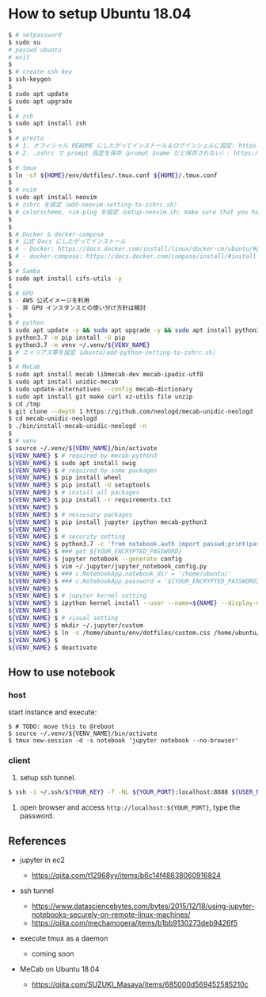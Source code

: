 # How to setup Ubuntu 18.04

```bash
$ # setpassword
$ sudo su
# passwd ubuntu
# exit
$ 
$ # create ssh key
$ ssh-keygen
$ 
$ sudo apt update
$ sudo apt upgrade
$ 
$ # zsh
$ sudo apt install zsh
$ 
$ # prezto
$ # 1. オフィシャル README にしたがってインストール＆ログインシェルに設定: https://github.com/sorin-ionescu/prezto
$ # 2. .zshrc で prompt 設定を保存（prompt $name だと保存されない）: https://qiita.com/notakaos/items/89057f2119655ab9f920
$ 
$ # tmux
$ ln -sf ${HOME}/env/dotfiles/.tmux.conf ${HOME}/.tmux.conf
$ 
$ # nvim
$ sudo apt install neovim
$ # zshrc を設定（add-neovim-setting-to-zshrc.sh）
$ # colorscheme, vim-plug を設定（setup-neovim.sh; make sure that you have set XGD_CONFIG_HOME）
$ 
$ 
$ # Docker & docker-compose
$ # 公式 Docs にしたがってインストール
$ # - Docker: https://docs.docker.com/install/linux/docker-ce/ubuntu/#prerequisites
$ # - docker-compose: https://docs.docker.com/compose/install/#install-compose
$ 
$ # Samba
$ sudo apt install cifs-utils -y
$ 
$ # GPU
$ - AWS 公式イメージを利用
$ - 非 GPU インスタンスとの使い分け方針は検討
$ 
$ # python
$ sudo apt update -y && sudo apt upgrade -y && sudo apt install python3.7 -y && sudo apt install python3.7-dev -y && sudo apt install python3-pip -y && sudo apt install python3.7-venv -y
$ python3.7 -m pip install -U pip
$ python3.7 -m venv ~/.venv/${VENV_NAME}
$ # エイリアス等を設定（ubuntu/add-python-setting-to-zshrc.sh）
$ 
$ # MeCab
$ sudo apt install mecab libmecab-dev mecab-ipadic-utf8
$ sudo apt install unidic-mecab
$ sudo update-alternatives --config mecab-dictionary
$ sudo apt install git make curl xz-utils file unzip
$ cd /tmp
$ git clone --depth 1 https://github.com/neologd/mecab-unidic-neologd
$ cd mecab-unidic-neologd
$ ./bin/install-mecab-unidic-neologd -n
$ 
$ # venv
$ source ~/.venv/${VENV_NAME}/bin/activate
${VENV_NAME} $ # required by mecab-python3
${VENV_NAME} $ sudo apt install swig
${VENV_NAME} $ # required by some packages
${VENV_NAME} $ pip install wheel
${VENV_NAME} $ pip install -U setuptools
${VENV_NAME} $ # install all packages
${VENV_NAME} $ pip install -r requirements.txt
${VENV_NAME} $ 
${VENV_NAME} $ # nessesary packages
${VENV_NAME} $ pip install jupyter ipython mecab-python3
${VENV_NAME} $ 
${VENV_NAME} $ # security setting
${VENV_NAME} $ python3.7 -c 'from notebook.auth import passwd;print(passwd())'
${VENV_NAME} $ ### get ${YOUR_ENCRYPTED_PASSWORD}
${VENV_NAME} $ jupyter notebook --generate config
${VENV_NAME} $ vim ~/.jupyter/jupyter_notebook_config.py
${VENV_NAME} $ ### c.NotebookApp.notebook_dir = '/home/ubuntu/'
${VENV_NAME} $ ### c.NotebookApp.password = '${YOUR_ENCRYPTED_PASSWORD}'
${VENV_NAME} $ 
${VENV_NAME} $ # jupyter kernel setting
${VENV_NAME} $ ipython kernel install --user --name=${NAME} --display-name=${DISPLAY_NAME}
${VENV_NAME} $ 
${VENV_NAME} $ # visual setting
${VENV_NAME} $ mkdir ~/.jupyter/custom
${VENV_NAME} $ ln -s /home/ubuntu/env/dotfiles/custom.css /home/ubuntu/.jupyter/custom/custom.css
${VENV_NAME} $ 
${VENV_NAME} $ deactivate
```

## How to use notebook
### host
start instance and execute:

```
$ # TODO: move this to @reboot
$ source ~/.venv/${VENV_NAME}/bin/activate
$ tmux new-session -d -s notebook 'jupyter notebook --no-browser'
```

### client
1. setup ssh tunnel.
```bash
$ ssh -i ~/.ssh/${YOUR_KEY} -f -NL ${YOUR_PORT}:localhost:8888 ${USER_NAME}@${INSTANCE_IP}
```
1. open browser and access `http://localhost:${YOUR_PORT}`, type the password.


## References
- jupyter in ec2
  - https://qiita.com/t12968yy/items/b6c14f48638060916824
- ssh tunnel
  - https://www.datasciencebytes.com/bytes/2015/12/18/using-jupyter-notebooks-securely-on-remote-linux-machines/
  - https://qiita.com/mechamogera/items/b1bb9130273deb9426f5
- execute tmux as a daemon
  - coming soon

- MeCab on Ubuntu 18.04
  - https://qiita.com/SUZUKI_Masaya/items/685000d569452585210c
